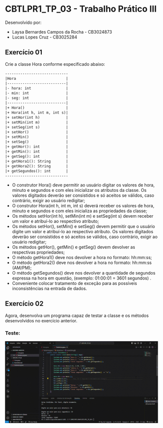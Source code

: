 ﻿# CBTLPR1_TP_03 - Trabalho Prático III

Desenvolvido por:
- Laysa Bernardes Campos da Rocha - CB3024873
- Lucas Lopes Cruz - CB3025284

## Exercício 01
Crie a classe Hora conforme especificado abaixo:
```
-----------------------------
|Hora                       |
|---------------------------|
|- hora: int                |
|- min: int                 |
|- seg: int                 |
|---------------------------|
|+ Hora()                   |
|+ Hora(int h, int m, int s)|
|+ setHor(int h)            |
|+ setMin(int m)            |
|+ setSeg(int s)            |
|+ setHor()                 |
|+ setMin()                 |
|+ setSeg()                 |
|+ getHor(): int            |
|+ getMin(): int            |
|+ getSeg(): int            |
|+ getHora1(): String       |
|+ getHora2(): String       |
|+ getSegundos(): int       |
-----------------------------
```
- O construtor Hora() deve permitir ao usuário digitar os valores de hora, minuto e
segundos e com eles inicializar os atributos da classe. Os valores digitados deverão ser
consistidos e só aceitos se válidos, caso contrário, exigir ao usuário redigitar;
- O construtor Hora(int h, int m, int s) deverá receber os valores de hora, minuto e
segundos e com eles inicializa as propriedades da classe;
- Os métodos setHor(int h), setMin(int m) e setSeg(int s) devem receber um valor e
atribuí-lo ao respectivo atributo;
- Os métodos setHor(), setMin() e setSeg() devem permitir que o usuário digite um
valor e atribuí-lo ao respectivo atributo. Os valores digitados deverão ser consistidos e
só aceitos se válidos, caso contrário, exigir ao usuário redigitar;
- Os métodos getHor(), getMin() e getSeg() devem devolver as respectivas
propriedades;
- O método getHora1() deve nos devolver a hora no formato: hh:mm:ss;
- O método getHora2() deve nos devolver a hora no formato: hh:mm:ss (AM/PM);
- O método getSegundos() deve nos devolver a quantidade de segundos expressa na
hora em questão, (exemplo: 01:00:01 = 3601 segundos) .
- Conveniente colocar tratamento de exceção para as possíveis inconsistências na
entrada de dados.

## Exercício 02
Agora, desenvolva um programa capaz de testar a classe e os métodos desenvolvidos no exercício anterior.

### Teste: 

![Teste da Classe](TesteHora.gif)
